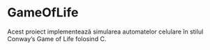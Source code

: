 # GameOfLife
Acest proiect implementează simularea automatelor celulare în stilul Conway’s Game of Life folosind C. 
